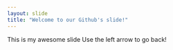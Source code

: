 ```yaml
---
layout: slide
title: "Welcome to our Github's slide!"
---
```

This is my awesome slide
Use the left arrow to go back!
